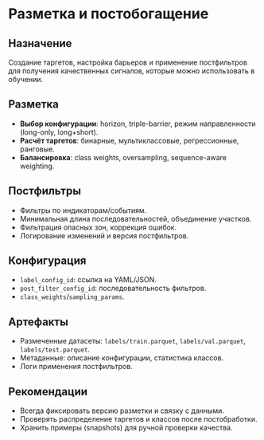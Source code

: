 # Разметка и постобогащение

## Назначение
Создание таргетов, настройка барьеров и применение постфильтров для получения качественных сигналов, которые можно использовать в обучении.

## Разметка
- **Выбор конфигурации**: horizon, triple-barrier, режим направленности (long-only, long+short).
- **Расчёт таргетов**: бинарные, мультиклассовые, регрессионные, ранговые.
- **Балансировка**: class weights, oversampling, sequence-aware weighting.

## Постфильтры
- Фильтры по индикаторам/событиям.
- Минимальная длина последовательностей, объединение участков.
- Фильтрация опасных зон, коррекция ошибок.
- Логирование изменений и версия постфильтров.

## Конфигурация
- `label_config_id`: ссылка на YAML/JSON.
- `post_filter_config_id`: последовательность фильтров.
- `class_weights`/`sampling_params`.

## Артефакты
- Размеченные датасеты: `labels/train.parquet`, `labels/val.parquet`, `labels/test.parquet`.
- Метаданные: описание конфигурации, статистика классов.
- Логи применения постфильтров.

## Рекомендации
- Всегда фиксировать версию разметки и связку с данными.
- Проверять распределение таргетов и классов после постобработки.
- Хранить примеры (snapshots) для ручной проверки качества.
